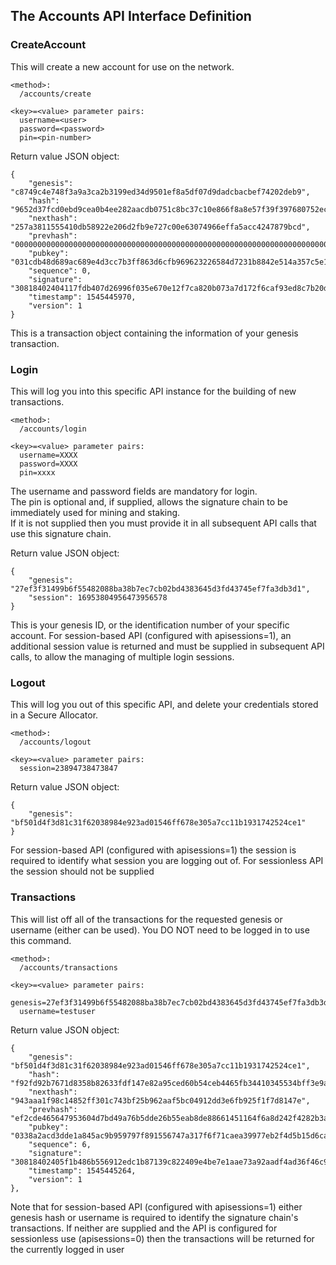 The Accounts API Interface Definition
-------------------------------------

### CreateAccount

This will create a new account for use on the network.

```
<method>:
  /accounts/create

<key>=<value> parameter pairs:
  username=<user>
  password=<password>
  pin=<pin-number>
```

Return value JSON object:
```
{
    "genesis": "c8749c4e748f3a9a3ca2b3199ed34d9501ef8a5df07d9dadcbacbef74202deb9",
    "hash": "9652d37fcd0ebd9cea0b4ee282aacdb0751c8bc37c10e866f8a8e57f39f397680752ec5295b23fea0252234f494066ab2ded541709c8224f9ec30438b47c8691",
    "nexthash": "257a3811555410db58922e206d2fb9e727c00e63074966effa5acc4247879bcd",
    "prevhash": "00000000000000000000000000000000000000000000000000000000000000000000000000000000000000000000000000000000000000000000000000000000",
    "pubkey": "031cdb48d689ac689e4d3cc7b3ff863d6cfb969623226584d7231b8842e514a357c5e1ed9784e96dc5496e04a39ac17ebe6b28cfb98416175980b34bb535ad5304",
    "sequence": 0,
    "signature": "30818402404117fdb407d26996f035e670e12f7ca820b073a7d172f6caf93ed8c7b20d5c99d1ffebdbc61ef348400b503c6305217da96fa01ed51da6279f4022293a74a6c102406a19edbb56427a58a2560b6048c2dfcfd120df2a0509f31420f9b6f9cb8864112a7dee458ad0505020fa81f293c31d2469cc7e3ebd3967b575df299f0b610993",
    "timestamp": 1545445970,
    "version": 1
}
```

This is a transaction object containing the information of your genesis transaction.

### Login

This will log you into this specific API instance for the building of new transactions.

```
<method>:
  /accounts/login

<key>=<value> parameter pairs:
  username=XXXX
  password=XXXX
  pin=xxxx
```

The username and password fields are mandatory for login.  
The pin is optional and, if supplied, allows the signature chain to be immediately used for mining and staking.  
If it is not supplied then you must provide it in all subsequent API calls that use this signature chain.

Return value JSON object:    
```
{
    "genesis": "27ef3f31499b6f55482088ba38b7ec7cb02bd4383645d3fd43745ef7fa3db3d1",
    "session": 16953804956473956578
}

```

This is your genesis ID, or the identification number of your specific account. For session-based API (configured with apisessions=1), an additional session value is returned and must be supplied in subsequent API calls, to allow the managing of multiple login sessions.

### Logout

This will log you out of this specific API, and delete your credentials stored in a Secure Allocator.

```
<method>:
  /accounts/logout

<key>=<value> parameter pairs:
  session=23894738473847
```

Return value JSON object:
```
{
    "genesis": "bf501d4f3d81c31f62038984e923ad01546ff678e305a7cc11b1931742524ce1"
}
```

For session-based API (configured with apisessions=1) the session is required to identify what session you are logging out of.
For sessionless API the session should not be supplied

### Transactions

This will list off all of the transactions for the requested genesis or username (either can be used). 
You DO NOT need to be logged in to use this command.

```
<method>:
  /accounts/transactions

<key>=<value> parameter pairs:
  genesis=27ef3f31499b6f55482088ba38b7ec7cb02bd4383645d3fd43745ef7fa3db3d1
  username=testuser
```

Return value JSON object:
```
{
    "genesis": "bf501d4f3d81c31f62038984e923ad01546ff678e305a7cc11b1931742524ce1",
    "hash": "f92fd92b7671d8358b82633fdf147e82a95ced60b54ceb4465fb34410345534bff3e9a3224032af08e01cb3b2c1dd4f6dcbb2a600e4b8b3c1109ea11b59ae7b8",
    "nexthash": "943aaa1f98c14852ff301c743bf25b962aaf5bc04912dd3e6fb925f1f7d8147e",
    "prevhash": "ef2cde465647953604d7bd49a76b5dde26b55eab8de88661451164f6a8d242f4282b3af9b1893e73a635b51c062a5c8f99217384bf05abbddbf55e1a0e86ffd5",
    "pubkey": "0338a2acd3dde1a845ac9b959797f891556747a317f6f71caea39977eb2f4d5b15d6cad37aa3a3acc61ed7306b06631a038f6fcd6b585c7fb1d55cd96acc82db7b",
    "sequence": 6,
    "signature": "30818402405f1b486b556912edc1b87139c822409e4be7e1aae73a92aadf4ad36f46c90d3c4190ee9bff04e6e79fe27fad4557670ea04533d1ccdb4581de252f04403e36b402401734b064192c106ff070d922349a11eec82c57942824a8b92e44fcb6f5702fa31f190946f9b3bb98815be12f98649cdf7b7204942d1437557635060fb91095c0",
    "timestamp": 1545445264,
    "version": 1
},
```

 Note that for session-based API (configured with apisessions=1) either genesis hash or username is required to identify the signature chain's transactions.  If neither are supplied and the API is configured for sessionless use (apisessions=0) then the transactions
 will be returned for the currently logged in user
